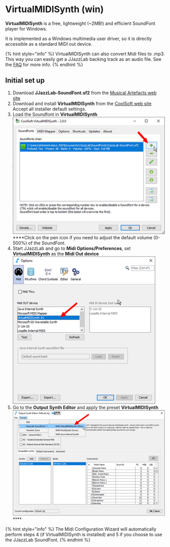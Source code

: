 # VirtualMIDISynth \(win\)

**VirtualMIDISynth** is a free, lightweight \(~2MB!\) and efficient SoundFont player for Windows. 

It is implemented as a Windows multimedia user driver, so it is directly accessible as a standard MIDI out device.

{% hint style="info" %}
VirtualMIDISynth can also convert Midi files to .mp3. This way you can easily get a JJazzLab backing track as an audio file. See the [FAQ](../../faq.md#generate-mp3) for more info.
{% endhint %}

## Initial set up

1. Download **JJazzLab-SoundFont.sf2** from the [Musical Artefacts web site](https://musical-artifacts.com/artifacts/1036)  
2. Download and install **VirtualMIDISynth** from the [CoolSoft web site](https://coolsoft.altervista.org/virtualmidisynth) Accept all installer default settings. 
3. Load the Soundfont in **VirtualMIDISynth** ![](../../.gitbook/assets/vms-loadsoundfont.png)  ****Click on the pen icon if you need to adjust the default volume \(0-500%\) of the SoundFont.  
4. Start JJazzLab and go to **Midi Options/Preferences**, set **VirtualMIDISynth** as the **Midi Out device**      ![](../../.gitbook/assets/vms-setmididevice.png)  
5. Go to the **Output Synth Editor** and apply the preset **VirtualMIDISynth** ![](../../.gitbook/assets/outputsynth-presetvms.png) ****

{% hint style="info" %}
The Midi Configuration Wizard will automatically perform steps 4 \(if VirtualMIDISynth is installed\) and 5 if you choose to use the JJazzLab SoundFont.
{% endhint %}

